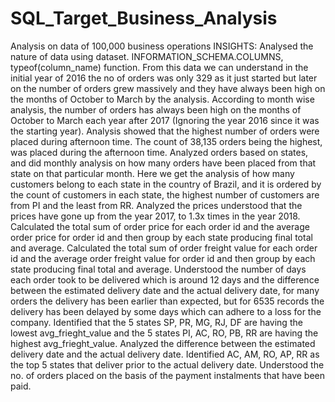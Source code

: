 # SQL_Target_Business_Analysis
Analysis on data of 100,000 business operations 
INSIGHTS: 
Analysed the nature of data using dataset. INFORMATION_SCHEMA.COLUMNS, typeof(column_name) function.
From this data we can understand in the initial year of 2016 the no of orders was only 329 as it just started but later on the number of orders grew massively and they have always been high on the months of October to March by the analysis.
According to month wise analysis, the number of orders has always been high on the months of October to March each year after 2017 (Ignoring the year 2016 since it was the starting year).
Analysis showed that the highest number of orders were placed during afternoon time.
The count of 38,135 orders being the highest, was placed during the afternoon time. 
Analyzed orders based on states, and did monthly analysis on how many orders have been placed from that state on that particular month.
Here we get the analysis of how many customers belong to each state in the country of Brazil, and it is ordered by the count of customers in each state, the highest number of customers are from PI and the least from RR.
Analyzed the prices understood that the prices have gone up from the year 2017, to 1.3x times in the year 2018.
Calculated the total sum of order price for each order id and the average order price for order id and then group by each state producing final total and average.
Calculated the total sum of order freight value for each order id and the average order freight value for order id and then group by each state producing final total and average.
Understood the number of days each order took to be delivered which is around 12 days and the difference between the estimated delivery date and the actual delivery date, for many orders the delivery has been earlier than expected, but for 6535 records the delivery has been delayed by some days which can adhere to a loss for the company.
Identified that the 5 states SP, PR, MG, RJ, DF are having the lowest avg_frieght_value and the 5 states PI, AC, RO, PB, RR are having the highest avg_frieght_value.
Analyzed the difference between the estimated delivery date and the actual delivery date.
Identified AC, AM, RO, AP, RR as the top 5 states that deliver prior to the actual delivery date.
Understood the no. of orders placed on the basis of the payment instalments that have been paid.
